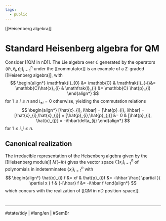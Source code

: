 ```yaml
---
tags:
  - public
---
```

[[Heisenberg algebra]]
# Standard Heisenberg algebra for QM

Consider [[QM in nD]].
The Lie algebra over $\mathbb{C}$ generated by the operators $\{ i\hbar, \hat{x}_{i},\hat{p}_{i} \}_{i=1}^n$ under the [[commutator]] is an example of a $\mathbb{Z}$-graded [[Heisenberg algebra]], with
$$
\begin{align*}
\mathfrak{l}_{0} &= \mathbb{C} & \mathfrak{l}_{-i}&= \mathbb{C}\hat{x}_{i} & \mathfrak{l}_{i} &= \mathbb{C} \hat{p}_{i} 
\end{align*}
$$
for $1 \leq i \leq n$ and $\mathfrak{l}_{\pm i} = 0$ otherwise, yielding the commutation relations
$$
\begin{align*}
[\hat{x}_{i}, i\hbar] = [\hat{p}_{i}, i\hbar] = [\hat{x}_{i},\hat{x}_{j}] = [\hat{p}_{i},\hat{p}_{j}] &= 0 & [\hat{p}_{i}, \hat{x}_{j}] = -i\hbar\delta_{ij}
\end{align*}
$$
for $1 \leq i,j \leq n$.

## Canonical realization

The irreducible representation of the Heisenberg algebra given by the [[Heisenberg module]] $M(-i\hbar)$ gives the vector space $\mathbb{C}[x_{i}]_{i=1}^n$ of polynomials in indeterminates $\{ x_{i} \}_{i=1}^n$ with
$$
\begin{align*}
\hat{x}_{i} f &= xf & \hat{p}_{i}f &= -i\hbar \frac{ \partial }{ \partial x } f & {-i\hbar} f &= -i\hbar f
\end{align*}
$$
which concurs with the realization of [[QM in nD position-space]].

#
---
#state/tidy | #lang/en | #SemBr
